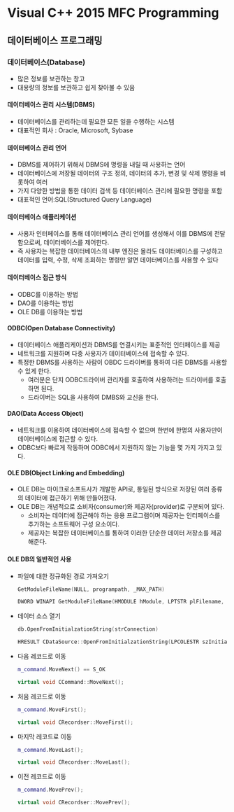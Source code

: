 # Visual C++ 2015 MFC Programming

## 데이터베이스 프로그래밍

### 데이터베이스(Database)

- 많은 정보를 보관하는 창고
- 대용량의 정보를 보관하고  쉽게 찾아볼 수 있음



#### 데이터베이스 관리 시스템(DBMS)

- 데이터베이스를 관리하는데 필요한 모든 일을 수행하는 시스템
- 대표적인 회사 : Oracle, Microsoft, Sybase



#### 데이터베이스 관리 언어

- DBMS를 제어하기 위해서 DBMS에 명령을 내릴 때 사용하는 언어
- 데이터베이스에 저장될 데이터의 구조 정의, 데이터의 추가, 변경 및 삭제 명령을 비롯하여 여러 
- 가지 다양한 방법을 통한 데이터 검색 등 데이터베이스 관리에 필요한 명령을 포함
- 대표적인 언어:SQL(Structured Query Language)



#### 데이터베이스 애플리케이션

- 사용자 인터페이스를 통해 데이터베이스 관리 언어를 생성해서 이를 DBMS에 전달함으로써, 데이터베이스를 제어한다.
- 즉 사용자는 복잡한 데이터베이스의 내부 엔진은 몰라도  데이터베이스를 구성하고 데이터를 입력, 수정, 삭제 조회하는 명령만 알면 데이터베이스를 사용할 수 있다



#### 데이터베이스 접근 방식

- ODBC를 이용하는 방법
- DAO를 이용하는 방법
- OLE DB를 이용하는 방법



#### ODBC(Open Database Connectivity)

- 데이터베이스 애플리케이션과 DBMS를 연결시키는 표준적인 인터페이스를 제공
- 네트워크를 지원하며 다중 사용자가 데이터베이스에 접속할 수 있다.
- 특정한 DBMS를 사용하는 사람이 OBDC 드라이버를 통하여 다른 DBMS를 사용할 수 있게 한다.
  - 여러분은 단지 ODBC드라이버 관리자를 호출하여 사용하려는 드라이버를 호출하면 된다.
  - 드라이버는 SQL을 사용하여 DMBS와 교신을 한다.



#### DAO(Data Access Object)

- 네트워크를 이용하여 데이터베이스에 접속할 수 없으며 한번에 한명의 사용자만이 데이터베이스에 접근할 수 있다.
- ODBC보다 빠르게 작동하며 ODBC에서 지원하지 않는 기능을 몇 가지 가지고 있다.



#### OLE DB(Object Linking and Embedding)

- OLE DB는 마이크로소프트사가 개발한 API로, 통일된 방식으로 저장된 여러 종류의 데이터에 접근하기 위해 만들어졌다.
- OLE DB는 개념적으로 소비자(consumer)와 제공자(provider)로 구분되어 있다.
  - 소비자는 데이터에 접근해야 하는 응용 프로그램이며 제공자는 인터페이스를 추가하는 소프트웨어 구성 요소이다.
  - 제공자는 복잡한 데이터베이스를 통하여 이러한 단순한 데이터 저장소를 제공해준다.
    	

#### OLE DB의 일반적인 사용

- 파일에 대한 정규화된 경로 가져오기

  ```c++
  GetModuleFileName(NULL, programpath, _MAX_PATH)
  ```

  ```c++
  DWORD WINAPI GetModuleFileName(HMODULE hModule, LPTSTR plFilename, DWORD nSize);
  ```



- 데이터 소스 열기

  ```c++
  db.OpenFromInitialzationString(strConnection)
  ```

  ```c++
  HRESULT CDataSource::OpenFromInitialzationString(LPCOLESTR szInitialzationString, bool fPromptForInfo) throw;
  ```



- 다음 레코드로 이동 

  ```c++
  m_command.MoveNext() == S_OK
  ```

  ```c++
  virtual void CCommand::MoveNext();
  ```



- 처음 레코드로 이동 

  ```c++
  m_command.MoveFirst();
  ```

  ```c++
  virtual void CRecordser::MoveFirst();
  ```



- 마지막 레코드로 이동

  ```c++
  m_command.MoveLast();
  ```

  ```c++
  virtual void CRecordser::MoveLast();
  ```



- 이전 레코드로 이동

  ```c++
  m_command.MovePrev();
  ```

  ```c++
  virtual void CRecordser::MovePrev();
  ```

